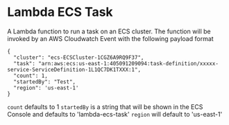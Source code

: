 # Lambda ECS Task

A Lambda function to run a task on an ECS cluster. The function will be invoked by an AWS Cloudwatch Event with the following payload format

```
{
  "cluster": "ecs-ECSCluster-1CGZ6A9RQ9F37",
  "task": "arn:aws:ecs:us-east-1:405091209094:task-definition/xxxxx-service-ServiceDefinition-1L1QC7DK1TXXX:1",
  "count": 1,
  "startedBy": "Test",
  "region": 'us-east-1'
}
```

`count` defaults to 1
`startedBy` is a string that will be shown in the ECS Console and defaults to 'lambda-ecs-task'
`region` will default to 'us-east-1'

